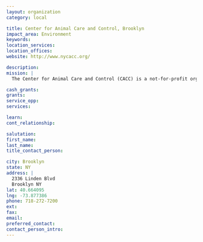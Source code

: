 ```yaml
---
layout: organization
category: local

title: Center for Animal Care and Control, Brooklyn
impact_area: Environment
keywords: 
location_services: 
location_offices: 
website: http://www.nycacc.org/

description: 
mission: |
  The Center for Animal Care and Control (CACC) is a not-for-profit organization that rescues, cares for and finds homes for homeless and abandoned animals in New York City. 

cash_grants: 
grants: 
service_opp: 
services: 

learn: 
cont_relationship: 

salutation: 
first_name: 
last_name: 
title_contact_person: 

city: Brooklyn
state: NY
address: |
  2336 Linden Blvd     
  Brooklyn NY 
lat: 40.664095
lng: -73.877386
phone: 718-272-7200
ext: 
fax: 
email: 
preferred_contact: 
contact_person_intro: 
---
```

